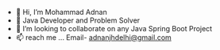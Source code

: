 - 👋 Hi, I’m Mohammad Adnan
- 👀 Java Developer and Problem Solver
- 💞️ I’m looking to collaborate on any Java Spring 
Boot Project
- 📫 reach me ... Email- adnanjhdelhi@gmail.com  

<!---
Md-Adnan-JHU/Md-Adnan-JHU is a ✨ special ✨ repository because its `README.md` (this file) appears on your GitHub profile.
You can click the Preview link to take a look at your changes.
--->
